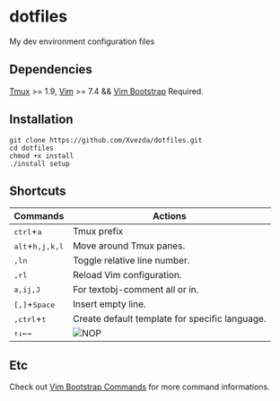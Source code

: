 # dotfiles
My dev environment configuration files

## Dependencies
[Tmux](https://github.com/tmux/tmux) >= 1.9,
[Vim](https://www.vim.org/) >= 7.4 && [Vim Bootstrap](https://www.vim-bootstrap.com/) Required.

## Installation
```
git clone https://github.com/Xvezda/dotfiles.git
cd dotfiles
chmod +x install
./install setup
```

## Shortcuts
Commands | Actions
--- | ---
<kbd>ctrl</kbd>+<kbd>a</kbd> | Tmux prefix
<kbd>alt</kbd>+<kbd>h,j,k,l</kbd> | Move around Tmux panes.
<kbd>,</kbd><kbd>l</kbd><kbd>n</kbd> | Toggle relative line number.
<kbd>,</kbd><kbd>r</kbd><kbd>l</kbd> | Reload Vim configuration.
<kbd>a,i</kbd><kbd>j,J</kbd> | For textobj-comment all or in.
<kbd>[,]</kbd>+<kbd>Space</kbd> | Insert empty line.
<kbd>,</kbd><kbd>ctrl</kbd>+<kbd>t</kbd> | Create default template for specific language.
<kbd>&uparrow;</kbd><kbd>&downarrow;</kbd><kbd>&leftarrow;</kbd><kbd>&rightarrow;</kbd> | ![NOP](https://i.imgur.com/CoWZ05t.gif)

## Etc
Check out [Vim Bootstrap Commands](https://github.com/avelino/vim-bootstrap#commands) for more command informations.
